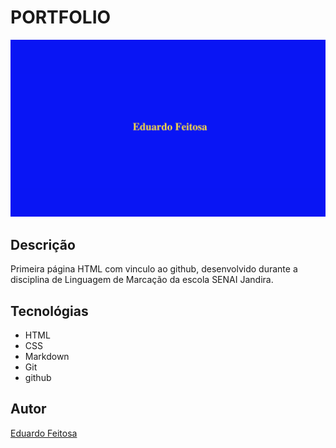 # PORTFOLIO

![](./preview.png)

## Descrição
Primeira página HTML com vinculo ao github, desenvolvido durante a disciplina de Linguagem de Marcação da escola SENAI Jandira.


## Tecnológias
* HTML
* CSS
* Markdown
* Git
* github

## Autor
[Eduardo Feitosa](https://discord.com/channels/@me)
